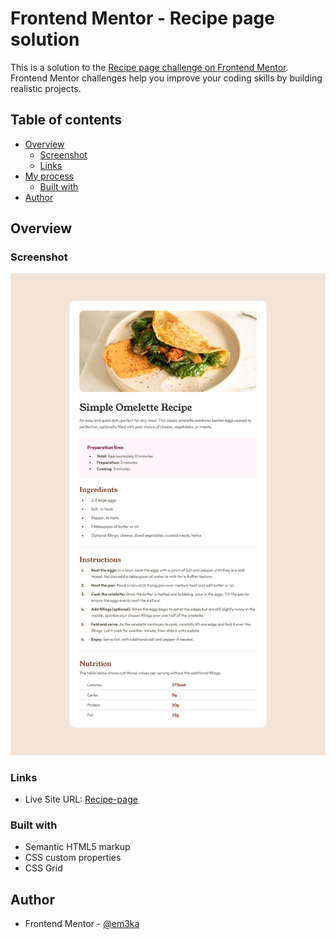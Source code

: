 # Frontend Mentor - Recipe page solution

This is a solution to the [Recipe page challenge on Frontend Mentor](https://www.frontendmentor.io/challenges/recipe-page-KiTsR8QQKm). Frontend Mentor challenges help you improve your coding skills by building realistic projects.

## Table of contents

- [Overview](#overview)
  - [Screenshot](#screenshot)
  - [Links](#links)
- [My process](#my-process)
  - [Built with](#built-with)
- [Author](#author)

## Overview

### Screenshot

![](./screenshot/recipe-page-desktop.png)

### Links

- Live Site URL: [Recipe-page](https://wonderful-entremet-1124ef.netlify.app/)

### Built with

- Semantic HTML5 markup
- CSS custom properties
- CSS Grid

## Author

- Frontend Mentor - [@em3ka](https://www.frontendmentor.io/profile/Em3ka)
